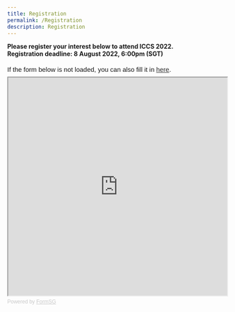 ```yaml
---
title: Registration
permalink: /Registration
description: Registration
---
```

**Please register your interest below to attend ICCS 2022.  
Registration deadline: 8 August 2022, 6:00pm (SGT)**  


<div style="font-family:Sans-Serif;font-size:15px;color:#000;opacity:0.9;padding-top:5px;padding-bottom:8px">If the form below is not loaded, you can also fill it in <a href="https://go.gov.sg/iccs22reg">here</a>.</div>

<!-- Change the width and height values to suit you best -->
<iframe id="iframe" src="https://form.gov.sg/622aae543e69470013076c8d" style="width:100%;height:500px"></iframe>

<div style="font-family:Sans-Serif;font-size:12px;color:#999;opacity:0.5;padding-top:5px">Powered by <a href="https://form.gov.sg" style="color: #999">FormSG</a></div>